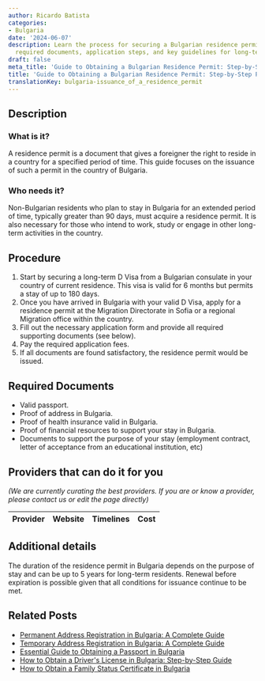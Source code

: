 ```yaml
---
author: Ricardo Batista
categories:
- Bulgaria
date: '2024-06-07'
description: Learn the process for securing a Bulgarian residence permit, including
  required documents, application steps, and key guidelines for long-term stays.
draft: false
meta_title: 'Guide to Obtaining a Bulgarian Residence Permit: Step-by-Step Process'
title: 'Guide to Obtaining a Bulgarian Residence Permit: Step-by-Step Process'
translationKey: bulgaria-issuance_of_a_residence_permit
---
```


## Description
### What is it?
A residence permit is a document that gives a foreigner the right to reside in a country for a specified period of time. This guide focuses on the issuance of such a permit in the country of Bulgaria.

### Who needs it?
Non-Bulgarian residents who plan to stay in Bulgaria for an extended period of time, typically greater than 90 days, must acquire a residence permit. It is also necessary for those who intend to work, study or engage in other long-term activities in the country.

## Procedure
1. Start by securing a long-term D Visa from a Bulgarian consulate in your country of current residence. This visa is valid for 6 months but permits a stay of up to 180 days.
2. Once you have arrived in Bulgaria with your valid D Visa, apply for a residence permit at the Migration Directorate in Sofia or a regional Migration office within the country.
3. Fill out the necessary application form and provide all required supporting documents (see below).
4. Pay the required application fees.
5. If all documents are found satisfactory, the residence permit would be issued.

## Required Documents
- Valid passport.
- Proof of address in Bulgaria.
- Proof of health insurance valid in Bulgaria.
- Proof of financial resources to support your stay in Bulgaria.
- Documents to support the purpose of your stay (employment contract, letter of acceptance from an educational institution, etc)

## Providers that can do it for you

_(We are currently curating the best providers. If you are or know a provider, please contact us or edit the page directly)_

| Provider        |     Website     |     Timelines    |       Cost      |
| :-------------: | :-------------: |  :-------------: | :-------------: |

## Additional details
The duration of the residence permit in Bulgaria depends on the purpose of stay and can be up to 5 years for long-term residents. Renewal before expiration is possible given that all conditions for issuance continue to be met.
## Related Posts

- [Permanent Address Registration in Bulgaria: A Complete Guide](https://tramitit.com/guides/bulgaria/permanent_address_registration/)
- [Temporary Address Registration in Bulgaria: A Complete Guide](https://tramitit.com/guides/bulgaria/temporary_address_registration/)
- [Essential Guide to Obtaining a Passport in Bulgaria](https://tramitit.com/guides/bulgaria/issuance_of_a_passport/)
- [How to Obtain a Driver's License in Bulgaria: Step-by-Step Guide](https://tramitit.com/guides/bulgaria/issuance_of_a_drivers_license/)
- [How to Obtain a Family Status Certificate in Bulgaria](https://tramitit.com/guides/bulgaria/issuance_of_a_family_status_certificate/)